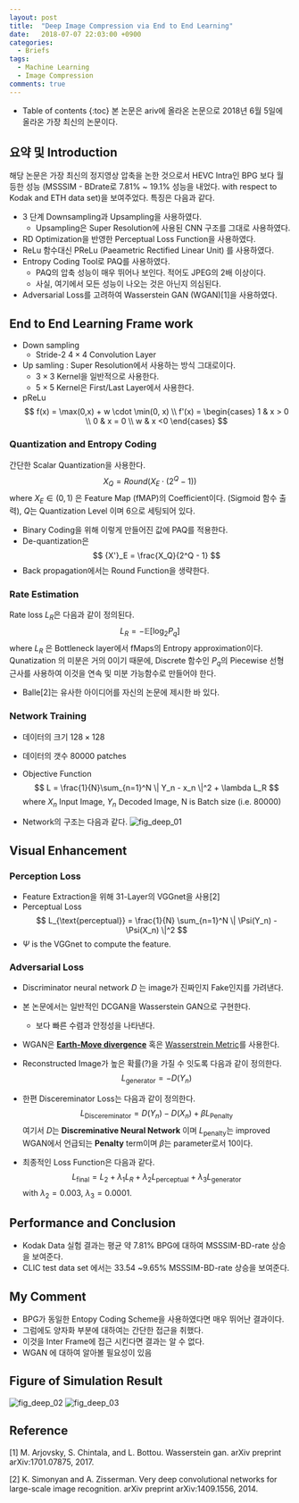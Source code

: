 ```yaml
---
layout: post
title:  "Deep Image Compression via End to End Learning"
date:   2018-07-07 22:03:00 +0900
categories:
  - Briefs
tags:
  - Machine Learning
  - Image Compression 
comments: true
---
```


* Table of contents
{:toc}
본 논문은 ariv에 올라온 논문으로 2018년 6월 5일에 올라온 가장 최신의 논문이다. 

## 요약 및 Introduction

해당 논문은 가장 최신의 정지영상 압축을 논한 것으로서 HEVC Intra인 BPG 보다 월등한 성능 (MSSSIM - BDrate로 7.81% ~ 19.1% 성능을 내었다.  with respect to  Kodak and ETH data set)을 보여주었다. 특징은 다음과 같다.

- 3 단계 Downsampling과 Upsampling을 사용하였다.
	- Upsampling은 Super Resolution에 사용된 CNN 구조를 그대로 사용하였다.
- RD Optimization을 반영한 Perceptual Loss Function을 사용하였다.
- ReLu 함수대신 PReLu (Paeametric Rectified Linear Unit) 를 사용하였다. 
- Entropy Coding Tool로 PAQ를 사용하였다.
	- PAQ의 압축 성능이 매우 뛰어나 보인다. 적어도 JPEG의 2배 이상이다.
	- 사실, 여기에서 모든 성능이 나오는 것은 아닌지 의심된다. 
- Adversarial Loss를 고려하여 Wasserstein GAN (WGAN)[1]을 사용하였다. 

## End to End Learning Frame work
- Down sampling
	- Stride-2  $4 \times 4$ Convolution Layer
- Up samling : Super Resolution에서 사용하는 방식 그대로이다.   
	- $3 \times 3$ Kernel을 일반적으로 사용한다.
	- $5 \times 5$ Kernel은 First/Last Layer에서 사용한다.
- pReLu 
$$
f(x) = \max(0,x) + w \cdot \min(0, x) \\
f'(x) = 
\begin{cases}
1 & x > 0 \\
0 & x = 0 \\
w & x <0
\end{cases}
$$

### Quantization and Entropy Coding
간단한 Scalar Quantization을 사용한다. 
$$
X_Q = Round\left( X_E \cdot (2^Q - 1) \right)
$$
where $X_E \in (0,1)$ 은 Feature Map (fMAP)의 Coefficient이다. (Sigmoid 함수 출력), $Q$는 Quantization Level 이며 6으로 세팅되어 있다. 
- Binary Coding을 위해 이렇게 만들어진 값에 PAQ를 적용한다.
- De-quantization은 
$$
{X'}_E = \frac{X_Q}{2^Q - 1}
$$
- Back propagation에서는 Round Function을 생략한다.

### Rate Estimation 
Rate loss $L_R$은 다음과 같이 정의된다.
$$
L_R = - \mathbb{E}[\log_2 P_q]
$$
where $L_R$ 은 Bottleneck layer에서 fMaps의 Entropy approximation이다. 
Qunatization 의 미분은 거의 0이기 때문에, Discrete 함수인 $P_q$의 Piecewise 선형근사를 사용하여 이것을 연속 및 미분 가능함수로 만들어야 한다. 
- Balle[2]는 유사한 아이디어를 자신의 논문에 제시한 바 있다.

### Network Training
- 데이터의 크기 $128 \times 128$ 
- 데이터의 갯수 80000 patches
- Objective Function 
$$
L = \frac{1}{N}\sum_{n=1}^N \| Y_n - x_n \|^2 + \lambda L_R
$$
where $X_n$ Input Image, $Y_n$ Decoded Image, N is Batch size (i.e. 80000)

- Network의 구조는 다음과 같다. 
![fig_deep_01](http://jnwhome.iptime.org//img/research/2018/videoai/2018-07-06-brief-fig_deep_01.png)

## Visual Enhancement
### Perception Loss
- Feature Extraction을 위해 31-Layer의 VGGnet을 사용[2] 
- Perceptual Loss
$$
L_{\text{perceptual}} = \frac{1}{N} \sum_{n=1}^N \| \Psi(Y_n) - \Psi(X_n) \|^2
$$
- $\Psi$ is the VGGnet to compute the feature.

### Adversarial Loss
- Discriminator neural network $D$ 는 image가 진짜인지 Fake인지를 가려낸다.
- 본 논문에서는 일반적인 DCGAN을 Wasserstein GAN으로 구현한다. 
  - 보다 빠른 수렴과 안정성을 나타낸다. 
- WGAN은 [**Earth-Move divergence**](https://en.wikipedia.org/wiki/Earth_mover%27s_distance)  혹은 [Wasserstrein Metric](https://en.wikipedia.org/wiki/Wasserstein_metric)를 사용한다.
- Reconstructed Image가 높은 확률(?)을 가질 수 잇도록 다음과 같이 정의한다.
$$
L_{\text{generator}} = -D(Y_n)
$$
- 한편 Discereminator Loss는 다음과 같이 정의한다.
$$
L_{\text{Discereminator}} = D(Y_n) - D(X_n) + \beta L_{\text{Penalty}}
$$
여기서 $D$는 **Discreminative Neural Network** 이며 $L_{\text{penalty}}$는 improved WGAN에서 언급되는 **Penalty** term이며 $\beta$는 parameter로서 10이다.

- 최종적인 Loss Function은 다음과 같다.
$$
L_{\text{final}} = L_2 + \lambda_1 L_R + \lambda_2 L_{\text{perceptual}} + \lambda_3 L_{\text{generator}}
$$
with $\lambda_2 = 0.003$, $\lambda_3 = 0.0001$. 

## Performance and Conclusion
- Kodak Data 실험 결과는 평균 약 7.81% BPG에 대하여 MSSSIM-BD-rate 상승을 보여준다.
- CLIC test data set 에서는 33.54 ~9.65% MSSSIM-BD-rate 상승을 보여준다.

## My Comment 
- BPG가 동일한 Entopy Coding Scheme을 사용하였다면 매우 뛰어난 결과이다.
- 그럼에도 양자화 부분에 대하여는 간단한 접근을 취했다.
- 이것을 Inter Frame에 접근 시킨다면 결과는 알 수 없다.
- WGAN 에 대하여 알아볼 필요성이 있음

## Figure of Simulation Result
![fig_deep_02](http://jnwhome.iptime.org//img/research/2018/videoai/2018-07-06-brief-fig_deep_02.png)
![fig_deep_03](http://jnwhome.iptime.org//img/research/2018/videoai/2018-07-06-brief-fig_deep_03.png)



##  Reference
[1] M. Arjovsky, S. Chintala, and L. Bottou. Wasserstein gan. arXiv preprint arXiv:1701.07875, 2017.

[2] K. Simonyan and A. Zisserman. Very deep convolutional networks for large-scale image recognition. arXiv preprint arXiv:1409.1556, 2014.